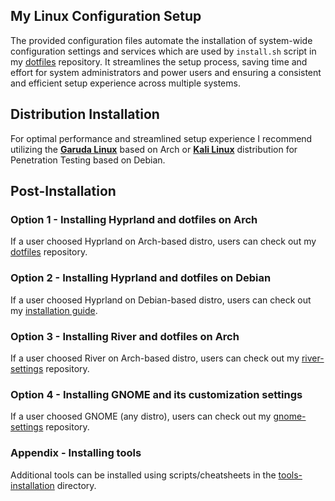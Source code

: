 ## My Linux Configuration Setup
The provided configuration files automate the installation of system-wide configuration settings and services which are used by `install.sh` script in my [dotfiles](https://github.com/Twilight4/dotfiles/) repository.
It streamlines the setup process, saving time and effort for system administrators and power users and ensuring a consistent and efficient setup experience across multiple systems.

## Distribution Installation
For optimal performance and streamlined setup experience I recommend utilizing the **[Garuda Linux](https://garudalinux.org/)** based on Arch or **[Kali Linux](https://www.kali.org/)** distribution for Penetration Testing based on Debian.

## Post-Installation
### Option 1 - Installing Hyprland and dotfiles on Arch
If a user choosed Hyprland on Arch-based distro, users can check out my [dotfiles](https://github.com/Twilight4/dotfiles/) repository.

### Option 2 - Installing Hyprland and dotfiles on Debian
If a user choosed Hyprland on Debian-based distro, users can check out my [installation guide](https://github.com/Twilight4/arch-setup/blob/main/tools-installation/kali-hyprland.md).

### Option 3 - Installing River and dotfiles on Arch
If a user choosed River on Arch-based distro, users can check out my [river-settings](https://github.com/Twilight4/river-settings/) repository.

### Option 4 - Installing GNOME and its customization settings
If a user choosed GNOME (any distro), users can check out my [gnome-settings](https://github.com/Twilight4/gnome-settings/) repository.

### Appendix - Installing tools
Additional tools can be installed using scripts/cheatsheets in the [tools-installation](https://github.com/Twilight4/arch-setup/tree/main/tools-installation) directory.
